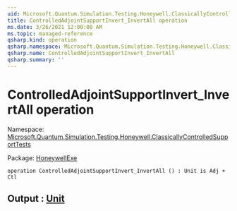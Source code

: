```yaml
---
uid: Microsoft.Quantum.Simulation.Testing.Honeywell.ClassicallyControlledSupportTests.ControlledAdjointSupportInvert_InvertAll
title: ControlledAdjointSupportInvert_InvertAll operation
ms.date: 3/26/2021 12:00:00 AM
ms.topic: managed-reference
qsharp.kind: operation
qsharp.namespace: Microsoft.Quantum.Simulation.Testing.Honeywell.ClassicallyControlledSupportTests
qsharp.name: ControlledAdjointSupportInvert_InvertAll
qsharp.summary: ''
---
```


# ControlledAdjointSupportInvert_InvertAll operation

Namespace: [Microsoft.Quantum.Simulation.Testing.Honeywell.ClassicallyControlledSupportTests](xref:Microsoft.Quantum.Simulation.Testing.Honeywell.ClassicallyControlledSupportTests)

Package: [HoneywellExe](https://nuget.org/packages/HoneywellExe)




```qsharp
operation ControlledAdjointSupportInvert_InvertAll () : Unit is Adj + Ctl
```


## Output : [Unit](xref:microsoft.quantum.lang-ref.unit)

